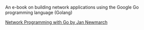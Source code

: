 
An e-book on building network applications using the Google Go programming language (Golang)

[Network Programming with Go by Jan Newmarch](https://tumregels.github.io/Network-Programming-with-Go/)
